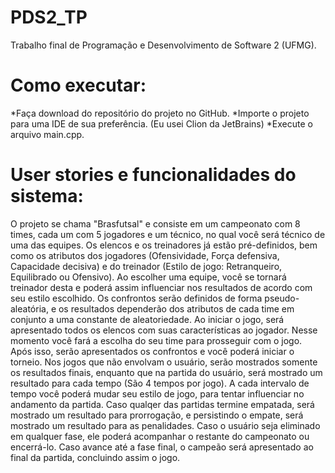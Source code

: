 # PDS2_TP
Trabalho final de Programação e Desenvolvimento de Software 2 (UFMG).
# Como executar:
  *Faça download do repositório do projeto no GitHub. 
  *Importe o projeto para uma IDE de sua preferência. (Eu usei Clion da JetBrains)
  *Execute o arquivo main.cpp.
  
# User stories e funcionalidades do sistema: 
  O projeto se chama "Brasfutsal" e consiste em um campeonato com 8 times, cada um com 5 jogadores e um técnico, no qual você será técnico de uma das equipes. Os elencos e os treinadores já estão pré-definidos, bem como os atributos dos jogadores (Ofensividade, Força defensiva, Capacidade decisiva) e do treinador (Estilo de jogo: Retranqueiro, Equilibrado ou Ofensivo). Ao escolher uma equipe, você se tornará treinador desta e poderá assim influenciar nos resultados de acordo com seu estilo escolhido. Os confrontos serão definidos de forma pseudo-aleatória, e os resultados dependerão dos atributos de cada time em conjunto a uma constante de aleatoriedade. 
  Ao iniciar o jogo, será apresentado todos os elencos com suas características ao jogador. Nesse momento você fará a escolha do seu time para prosseguir com o jogo. Após isso, serão apresentados os confrontos e você poderá iniciar o torneio. Nos jogos que não envolvam o usuário, serão mostrados somente os resultados finais, enquanto que na partida do usuário, será mostrado um resultado para cada tempo (São 4 tempos por jogo). A cada intervalo de tempo você poderá mudar seu estilo de jogo, para tentar influenciar no andamento da partida. Caso qualqer das partidas termine empatada, será mostrado um resultado para prorrogação, e persistindo o empate, será mostrado um resultado para as penalidades. 
  Caso o usuário seja eliminado em qualquer fase, ele poderá acompanhar o restante do campeonato ou encerrá-lo. Caso avance até a fase final, o campeão será apresentado ao final da partida, concluindo assim o jogo.
  
   
